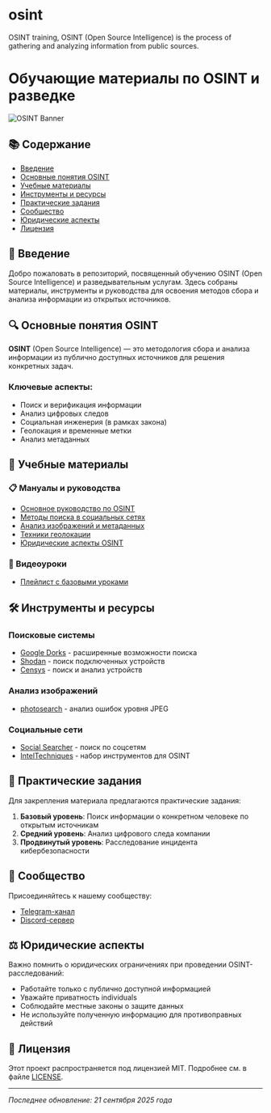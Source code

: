 # osint
OSINT training, OSINT (Open Source Intelligence) is the process of gathering and analyzing information from public sources.

# Обучающие материалы по OSINT и разведке

![OSINT Banner](https://via.placeholder.com/800x200.png?text=OSINT+и+Разведывательные+Услуги)

## 📚 Содержание

- [Введение](#введение)
- [Основные понятия OSINT](#основные-понятия-osint)
- [Учебные материалы](#учебные-материалы)
- [Инструменты и ресурсы](#инструменты-и-ресурсы)
- [Практические задания](#практические-задания)
- [Сообщество](#сообщество)
- [Юридические аспекты](#юридические-аспекты)
- [Лицензия](#лицензия)

## 🎯 Введение

Добро пожаловать в репозиторий, посвященный обучению OSINT (Open Source Intelligence) и разведывательным услугам. Здесь собраны материалы, инструменты и руководства для освоения методов сбора и анализа информации из открытых источников.

## 🔍 Основные понятия OSINT

**OSINT** (Open Source Intelligence) — это методология сбора и анализа информации из публично доступных источников для решения конкретных задач.

### Ключевые аспекты:
- Поиск и верификация информации
- Анализ цифровых следов
- Социальная инженерия (в рамках закона)
- Геолокация и временные метки
- Анализ метаданных

## 📖 Учебные материалы

### 📋 Мануалы и руководства
- [Основное руководство по OSINT](manuals/basic-osint-guide.md)
- [Методы поиска в социальных сетях](manuals/social-media-search.md)
- [Анализ изображений и метаданных](manuals/image-analysis.md)
- [Техники геолокации](manuals/geolocation.md)
- [Юридические аспекты OSINT](manuals/legal-aspects.md)

### 🎥 Видеоуроки
- [Плейлист с базовыми уроками](https://youtu.be/nJ30BExZlEw?si=ON8ZTN8lZr6DOsNL)

## 🛠️ Инструменты и ресурсы

### Поисковые системы
- [Google Dorks](https://www.google.com/) - расширенные возможности поиска
- [Shodan](https://www.shodan.io/) - поиск подключенных устройств
- [Censys](https://censys.io/) - поиск и анализ устройств

### Анализ изображений
- [photosearch](https://fotoforensics.com/) - анализ ошибок уровня JPEG


### Социальные сети
- [Social Searcher](https://www.social-searcher.com/) - поиск по соцсетям
- [IntelTechniques](https://inteltechniques.com/tools/) - набор инструментов для OSINT

## 🧪 Практические задания

Для закрепления материала предлагаются практические задания:

1. **Базовый уровень**: Поиск информации о конкретном человеке по открытым источникам
2. **Средний уровень**: Анализ цифрового следа компании
3. **Продвинутый уровень**: Расследование инцидента кибербезопасности

## 👥 Сообщество

Присоединяйтесь к нашему сообществу:
- [Telegram-канал](https://t.me/+K9-YfW2cNWVhMjAy)
- [Discord-сервер]()

## ⚖️ Юридические аспекты

Важно помнить о юридических ограничениях при проведении OSINT-расследований:
- Работайте только с публично доступной информацией
- Уважайте приватность individuals
- Соблюдайте местные законы о защите данных
- Не используйте полученную информацию для противоправных действий

## 📄 Лицензия

Этот проект распространяется под лицензией MIT. Подробнее см. в файле [LICENSE](LICENSE).

---

*Последнее обновление: 21 сентября 2025 года*
